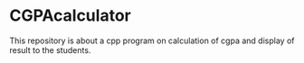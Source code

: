 # CGPAcalculator
This repository is about a cpp program on calculation of cgpa and display of result to the students.
